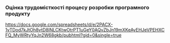 ### Оцінка трудомісткості процесу розробки програмного продукту
https://docs.google.com/spreadsheets/d/e/2PACX-1vTDod7kJtOh8vtD8lNLCKtwOtrPT1uGeY0AQvZbJn19mXKeAyEHJeVPEHXCFQ_MyWRtyYqJn2W68gkb/pubhtml?gid=0&single=true
